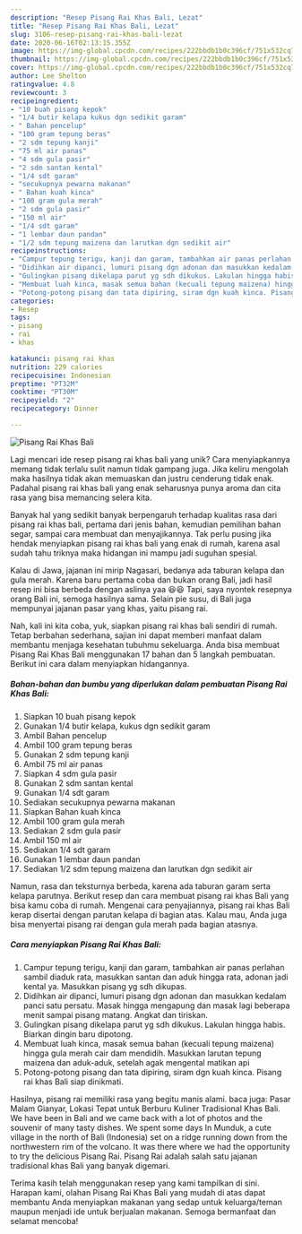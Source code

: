 ```yaml
---
description: "Resep Pisang Rai Khas Bali, Lezat"
title: "Resep Pisang Rai Khas Bali, Lezat"
slug: 3106-resep-pisang-rai-khas-bali-lezat
date: 2020-06-16T02:13:15.355Z
image: https://img-global.cpcdn.com/recipes/222bbdb1b0c396cf/751x532cq70/pisang-rai-khas-bali-foto-resep-utama.jpg
thumbnail: https://img-global.cpcdn.com/recipes/222bbdb1b0c396cf/751x532cq70/pisang-rai-khas-bali-foto-resep-utama.jpg
cover: https://img-global.cpcdn.com/recipes/222bbdb1b0c396cf/751x532cq70/pisang-rai-khas-bali-foto-resep-utama.jpg
author: Lee Shelton
ratingvalue: 4.8
reviewcount: 3
recipeingredient:
- "10 buah pisang kepok"
- "1/4 butir kelapa kukus dgn sedikit garam"
- " Bahan pencelup"
- "100 gram tepung beras"
- "2 sdm tepung kanji"
- "75 ml air panas"
- "4 sdm gula pasir"
- "2 sdm santan kental"
- "1/4 sdt garam"
- "secukupnya pewarna makanan"
- " Bahan kuah kinca"
- "100 gram gula merah"
- "2 sdm gula pasir"
- "150 ml air"
- "1/4 sdt garam"
- "1 lembar daun pandan"
- "1/2 sdm tepung maizena dan larutkan dgn sedikit air"
recipeinstructions:
- "Campur tepung terigu, kanji dan garam, tambahkan air panas perlahan sambil diaduk rata, masukkan santan dan aduk hingga rata, adonan jadi kental ya. Masukkan pisang yg sdh dikupas."
- "Didihkan air dipanci, lumuri pisang dgn adonan dan masukkan kedalam panci satu persatu. Masak hingga mengapung dan masak lagi beberapa menit sampai pisang matang. Angkat dan tiriskan."
- "Gulingkan pisang dikelapa parut yg sdh dikukus. Lakulan hingga habis. Biarkan dingin baru dipotong."
- "Membuat luah kinca, masak semua bahan (kecuali tepung maizena) hingga gula merah cair dam mendidih. Masukkan larutan tepung maizena dan aduk-aduk, setelah agak mengental matikan api"
- "Potong-potong pisang dan tata dipiring, siram dgn kuah kinca. Pisang rai khas Bali siap dinikmati."
categories:
- Resep
tags:
- pisang
- rai
- khas

katakunci: pisang rai khas 
nutrition: 229 calories
recipecuisine: Indonesian
preptime: "PT32M"
cooktime: "PT30M"
recipeyield: "2"
recipecategory: Dinner

---
```



![Pisang Rai Khas Bali](https://img-global.cpcdn.com/recipes/222bbdb1b0c396cf/751x532cq70/pisang-rai-khas-bali-foto-resep-utama.jpg)

Lagi mencari ide resep pisang rai khas bali yang unik? Cara menyiapkannya memang tidak terlalu sulit namun tidak gampang juga. Jika keliru mengolah maka hasilnya tidak akan memuaskan dan justru cenderung tidak enak. Padahal pisang rai khas bali yang enak seharusnya punya aroma dan cita rasa yang bisa memancing selera kita.

Banyak hal yang sedikit banyak berpengaruh terhadap kualitas rasa dari pisang rai khas bali, pertama dari jenis bahan, kemudian pemilihan bahan segar, sampai cara membuat dan menyajikannya. Tak perlu pusing jika hendak menyiapkan pisang rai khas bali yang enak di rumah, karena asal sudah tahu triknya maka hidangan ini mampu jadi suguhan spesial.

Kalau di Jawa, jajanan ini mirip Nagasari, bedanya ada taburan kelapa dan gula merah. Karena baru pertama coba dan bukan orang Bali, jadi hasil resep ini bisa berbeda dengan aslinya yaa 😆😆 Tapi, saya nyontek resepnya orang Bali ini, semoga hasilnya sama. Selain pie susu, di Bali juga mempunyai jajanan pasar yang khas, yaitu pisang rai.


Nah, kali ini kita coba, yuk, siapkan pisang rai khas bali sendiri di rumah. Tetap berbahan sederhana, sajian ini dapat memberi manfaat dalam membantu menjaga kesehatan tubuhmu sekeluarga. Anda bisa membuat Pisang Rai Khas Bali menggunakan 17 bahan dan 5 langkah pembuatan. Berikut ini cara dalam menyiapkan hidangannya.

<!--inarticleads1-->

##### Bahan-bahan dan bumbu yang diperlukan dalam pembuatan Pisang Rai Khas Bali:

1. Siapkan 10 buah pisang kepok
1. Gunakan 1/4 butir kelapa, kukus dgn sedikit garam
1. Ambil  Bahan pencelup
1. Ambil 100 gram tepung beras
1. Gunakan 2 sdm tepung kanji
1. Ambil 75 ml air panas
1. Siapkan 4 sdm gula pasir
1. Gunakan 2 sdm santan kental
1. Gunakan 1/4 sdt garam
1. Sediakan secukupnya pewarna makanan
1. Siapkan  Bahan kuah kinca
1. Ambil 100 gram gula merah
1. Sediakan 2 sdm gula pasir
1. Ambil 150 ml air
1. Sediakan 1/4 sdt garam
1. Gunakan 1 lembar daun pandan
1. Sediakan 1/2 sdm tepung maizena dan larutkan dgn sedikit air


Namun, rasa dan teksturnya berbeda, karena ada taburan garam serta kelapa parutnya. Berikut resep dan cara membuat pisang rai khas Bali yang bisa kamu coba di rumah. Mengenai cara penyajiannya, pisang rai khas Bali kerap disertai dengan parutan kelapa di bagian atas. Kalau mau, Anda juga bisa menyertai pisang rai dengan gula merah pada bagian atasnya. 

<!--inarticleads2-->

##### Cara menyiapkan Pisang Rai Khas Bali:

1. Campur tepung terigu, kanji dan garam, tambahkan air panas perlahan sambil diaduk rata, masukkan santan dan aduk hingga rata, adonan jadi kental ya. Masukkan pisang yg sdh dikupas.
1. Didihkan air dipanci, lumuri pisang dgn adonan dan masukkan kedalam panci satu persatu. Masak hingga mengapung dan masak lagi beberapa menit sampai pisang matang. Angkat dan tiriskan.
1. Gulingkan pisang dikelapa parut yg sdh dikukus. Lakulan hingga habis. Biarkan dingin baru dipotong.
1. Membuat luah kinca, masak semua bahan (kecuali tepung maizena) hingga gula merah cair dam mendidih. Masukkan larutan tepung maizena dan aduk-aduk, setelah agak mengental matikan api
1. Potong-potong pisang dan tata dipiring, siram dgn kuah kinca. Pisang rai khas Bali siap dinikmati.


Hasilnya, pisang rai memiliki rasa yang begitu manis alami. baca juga: Pasar Malam Gianyar, Lokasi Tepat untuk Berburu Kuliner Tradisional Khas Bali. We have been in Bali and we came back with a lot of photos and the souvenir of many tasty dishes. We spent some days In Munduk, a cute village in the north of Bali (Indonesia) set on a ridge running down from the northwestern rim of the volcano. It was there where we had the opportunity to try the delicious Pisang Rai. Pisang Rai adalah salah satu jajanan tradisional khas Bali yang banyak digemari. 

Terima kasih telah menggunakan resep yang kami tampilkan di sini. Harapan kami, olahan Pisang Rai Khas Bali yang mudah di atas dapat membantu Anda menyiapkan makanan yang sedap untuk keluarga/teman maupun menjadi ide untuk berjualan makanan. Semoga bermanfaat dan selamat mencoba!

